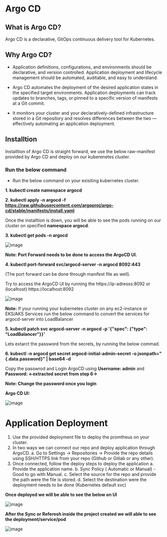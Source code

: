 # Argo CD

## What is Argo CD?
Argo CD is a declarative, GitOps continuous delivery tool for Kubernetes.

## Why Argo CD?
- Application definitions, configurations, and environments should be declarative, and version controlled. Application deployment and lifecycle management should be automated, auditable, and easy to understand.

- Argo CD automates the deployment of the desired application states in the specified target environments. Application deployments can track updates to branches, tags, or pinned to a specific version of manifests at a Git commit.

- It monitors your cluster and your declaratively-defined infrastructure stored in a Git repository and resolves differences between the two — effectively automating an application deployment. 

## Installtion

Installtion of Argo CD is straight forward, we use the below raw-manifest provided by Argo CD and deploy on our kuberenetes cluster.

### Run the below command

- Run the below command on your exisiting kubernetes cluster.

**1. kubectl create namespace argocd**

**2. kubectl apply -n argocd -f https://raw.githubusercontent.com/argoproj/argo-cd/stable/manifests/install.yaml**


Once the installtion is down, you will be able to see the pods running on our cluster on specified **namespace argocd**.

**3. kubectl get pods -n argocd**

![image](https://user-images.githubusercontent.com/113592437/221434779-632852c9-c9f0-4c4c-ad5b-aad0d323e28e.png)

**Note: Port Forward needs to be done to access the ArgoCD UI.**

**4. kubectl port-forward svc/argocd-server -n argocd 8092:443** 

(The port forward can be done through manifest file as well).

Try to access the ArgoCD UI by running the https://ip-adresss:8092 or (localhost) https://localhost:8092

![image](https://user-images.githubusercontent.com/113592437/221435255-4b8517b3-b33f-4b34-b479-ad2f6905b53a.png)
 
**Note:** If your running your kubernetes cluster on any ec2-instance or EKS/AKS Services run the below command to convert the services for argocd-server into LoadBalancer

**5. kubectl patch svc argocd-server -n argocd -p '{"spec": {"type": "LoadBalancer"}}'** 

Lets extarct the password from the secrets, by running the below commad. 

**6. kubectl -n argocd get secret argocd-initial-admin-secret -o jsonpath="{.data.password}" | base64 -d**

Copy the passwrod and Login ArgoCD using **Username: admin** and **Password: <-extracted secret from step 6->**

**Note: Change the password once you login**

**Argo CD UI:**

![image](https://user-images.githubusercontent.com/113592437/221435876-60fb48f1-7584-48f8-b450-4141e1fbcd5b.png)

# Application Deployment 

1. Use the provided deployment file to deploy the promtheus on your cluster.
2. In two ways we can connect our repo and deploy application through ArgoCD.
   a. Go to Settings -> Repositories -> Provide the repo details using SSH/HTTPS link from your repo (Github or Gitlab or any other).
3. Once connected, follow the deploy steps to deploy the application
   a. Provide the application name.
   b. Sync Policy ( Automatic or Manual) - Good to go with Manual.
   c. Select the source for the repo and provide the path were the file is stored. 
   d. Select the destination were the deployment needs to be done (Kubernetes default svc)
   
**Once deployed we will be able to see the below on UI**

![image](https://user-images.githubusercontent.com/113592437/221435824-5674f5e7-e934-4978-9d5e-c9b0727fbc04.png)

**After the Sync or Referesh inside the project created we will able to see the deployment/service/pod**

![image](https://user-images.githubusercontent.com/113592437/221435815-8f4f7984-1987-42c1-979e-87af5935d326.png)

